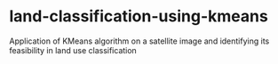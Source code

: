 # land-classification-using-kmeans
Application of KMeans algorithm on a satellite image and identifying its feasibility in land use classification
